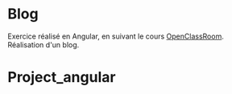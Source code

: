 # Blog

Exercice réalisé en Angular, en suivant le cours [OpenClassRoom](https://openclassrooms.com/fr/courses/4668271-developpez-des-applications-web-avec-angular).    
Réalisation d'un blog.
# Project_angular
